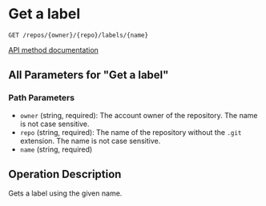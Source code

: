 # Get a label

`GET /repos/{owner}/{repo}/labels/{name}`

[API method documentation](https://docs.github.com/rest/issues/labels#get-a-label)

## All Parameters for "Get a label"

### Path Parameters

- `owner` (string, required): The account owner of the repository. The name is not case sensitive.
- `repo` (string, required): The name of the repository without the `.git` extension. The name is not case sensitive.
- `name` (string, required)

## Operation Description

Gets a label using the given name.
